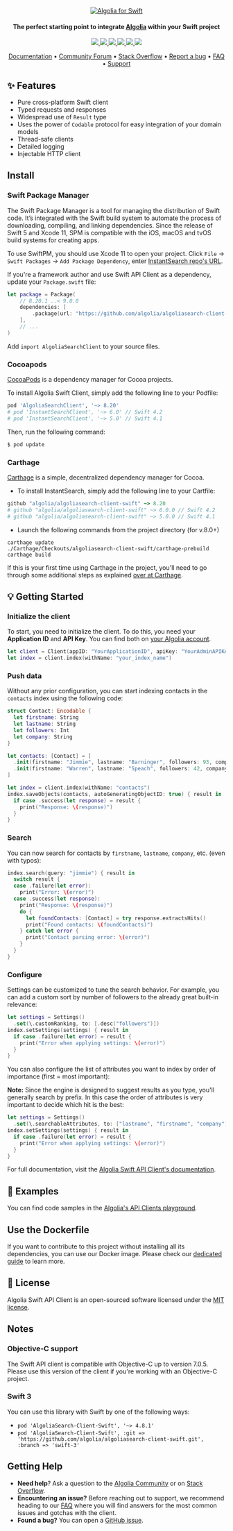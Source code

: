 <p align="center">
  <a href="https://www.algolia.com">
    <img alt="Algolia for Swift" src="banner.png" >
  </a>

  <h4 align="center">The perfect starting point to integrate <a href="https://algolia.com" target="_blank">Algolia</a> within your Swift project</h4>

  <p align="center">
    <a href="https://github.com/algolia/algoliasearch-client-swift/actions/workflows/tests.yml">
      <img src="https://github.com/algolia/algoliasearch-client-swift/actions/workflows/tests.yml/badge.svg"></img>
    </a>
    <a href="https://cocoapods.org/pods/AlgoliaSearchClient">
      <img src="http://img.shields.io/cocoapods/v/AlgoliaSearchClient.svg?style=flat"></img>
    </a>
    <a href="https://cocoapods.org/pods/AlgoliaSearchClient">
      <img src="https://img.shields.io/badge/platform-macOS%20%7C%20iOS%20%7C%20tvOS%20%7C%20watchOS%20%7C%20Linux%20-lightgray.svg?style=flat"></img>
    </a>
    <a href="https://github.com/Carthage/Carthage">
      <img src="https://img.shields.io/badge/Carthage-compatible-brightgreen.svg"></img>
    </a>
    <a href="https://developer.apple.com/documentation/xcode/creating_a_mac_version_of_your_ipad_app/">
      <img src="https://img.shields.io/badge/Catalyst-compatible-brightgreen.svg"></img>
    </a>
    <a href="https://opensource.org/licenses/MIT">
      <img src="https://img.shields.io/badge/License-MIT-yellow.svg"></img>
    </a>
  </p>
</p>


<p align="center">
  <a href="https://www.algolia.com/doc/api-client/getting-started/install/swift/" target="_blank">Documentation</a>  •
  <a href="https://discourse.algolia.com" target="_blank">Community Forum</a>  •
  <a href="http://stackoverflow.com/questions/tagged/algolia" target="_blank">Stack Overflow</a>  •
  <a href="https://github.com/algolia/algoliasearch-client-swift/issues" target="_blank">Report a bug</a>  •
  <a href="https://www.algolia.com/doc/api-client/troubleshooting/faq/swift/" target="_blank">FAQ</a>  •
  <a href="https://www.algolia.com/support" target="_blank">Support</a>
</p>

## ✨ Features

- Pure cross-platform Swift client
- Typed requests and responses
- Widespread use of `Result` type
- Uses the power of `Codable` protocol for easy integration of your domain models
- Thread-safe clients
- Detailed logging
- Injectable HTTP client

## Install

### Swift Package Manager

The Swift Package Manager is a tool for managing the distribution of Swift code. It’s integrated with the Swift build system to automate the process of downloading, compiling, and linking dependencies. 
Since the release of Swift 5 and Xcode 11, SPM is compatible with the iOS, macOS and tvOS build systems for creating apps. 

To use SwiftPM, you should use Xcode 11 to open your project. Click `File` -> `Swift Packages` -> `Add Package Dependency`, enter [InstantSearch repo's URL](https://github.com/algolia/algoliasearch-client-swift).

If you're a framework author and use Swift API Client as a dependency, update your `Package.swift` file:

```swift
let package = Package(
    // 8.20.1 ..< 9.0.0
    dependencies: [
        .package(url: "https://github.com/algolia/algoliasearch-client-swift", from: "8.20.1")
    ],
    // ...
)
```

Add `import AlgoliaSearchClient` to your source files.

### Cocoapods

[CocoaPods](https://cocoapods.org/) is a dependency manager for Cocoa projects.

To install Algolia Swift Client, simply add the following line to your Podfile:

```ruby
pod 'AlgoliaSearchClient', '~> 8.20'
# pod 'InstantSearchClient', '~> 6.0' // Swift 4.2
# pod 'InstantSearchClient', '~> 5.0' // Swift 4.1
```

Then, run the following command:

```bash
$ pod update
```

### Carthage

[Carthage](https://github.com/Carthage/Carthage) is a simple, decentralized dependency manager for Cocoa.

- To install InstantSearch, simply add the following line to your Cartfile:
```ruby
github "algolia/algoliasearch-client-swift" ~> 8.20
# github "algolia/algoliasearch-client-swift" ~> 6.0.0 // Swift 4.2
# github "algolia/algoliasearch-client-swift" ~> 5.0.0 // Swift 4.1
```

- Launch the following commands from the project directory (for v.8.0+)
 ```shell
 carthage update
 ./Carthage/Checkouts/algoliasearch-client-swift/carthage-prebuild
 carthage build
 ```

If this is your first time using Carthage in the project, you'll need to go through some additional steps as explained [over at Carthage](https://github.com/Carthage/Carthage#adding-frameworks-to-an-application).


## 💡 Getting Started

### Initialize the client

To start, you need to initialize the client. To do this, you need your **Application ID** and **API Key**.
You can find both on [your Algolia account](https://www.algolia.com/api-keys).

```swift
let client = Client(appID: "YourApplicationID", apiKey: "YourAdminAPIKey")
let index = client.index(withName: "your_index_name")
```

### Push data

Without any prior configuration, you can start indexing contacts in the `contacts` index using the following code:

```swift
struct Contact: Encodable {
  let firstname: String
  let lastname: String
  let followers: Int
  let company: String
}

let contacts: [Contact] = [
  .init(firstname: "Jimmie", lastname: "Barninger", followers: 93, company: "California Paint"),
  .init(firstname: "Warren", lastname: "Speach", followers: 42, company: "Norwalk Crmc")
]

let index = client.index(withName: "contacts")
index.saveObjects(contacts, autoGeneratingObjectID: true) { result in
  if case .success(let response) = result {
    print("Response: \(response)")
  }
}
```

### Search

You can now search for contacts by `firstname`, `lastname`, `company`, etc. (even with typos):

```swift
index.search(query: "jimmie") { result in
  switch result {
  case .failure(let error):
    print("Error: \(error)")
  case .success(let response):
    print("Response: \(response)")
    do {
      let foundContacts: [Contact] = try response.extractsHits()
      print("Found contacts: \(foundContacts)")
    } catch let error {
      print("Contact parsing error: \(error)")
    }
  }
}
```

### Configure

Settings can be customized to tune the search behavior. For example, you can add a custom sort by number of followers to the already great built-in relevance:

```swift
let settings = Settings()
  .set(\.customRanking, to: [.desc("followers")])
index.setSettings(settings) { result in
  if case .failure(let error) = result {
    print("Error when applying settings: \(error)")
  }
}
```

You can also configure the list of attributes you want to index by order of importance (first = most important):

**Note:** Since the engine is designed to suggest results as you type, you'll generally search by prefix.
In this case the order of attributes is very important to decide which hit is the best:

```swift
let settings = Settings()
  .set(\.searchableAttributes, to: ["lastname", "firstname", "company"])
index.setSettings(settings) { result in
  if case .failure(let error) = result {
    print("Error when applying settings: \(error)")
  }
}
```

For full documentation, visit the [Algolia Swift API Client's documentation](https://www.algolia.com/doc/api-client/getting-started/install/swift/).

## 📝 Examples

You can find code samples in the [Algolia's API Clients playground](https://github.com/algolia/api-clients-playground/tree/master/swift).

## Use the Dockerfile

If you want to contribute to this project without installing all its dependencies, you can use our Docker image. Please check our [dedicated guide](DOCKER_README.MD) to learn more.

## 📄 License

Algolia Swift API Client is an open-sourced software licensed under the [MIT license](LICENSE).

## Notes

### Objective-C support

The Swift API client is compatible with Objective-C up to version 7.0.5. Please use this version of the client if you're working with an Objective-C project.

### Swift 3

You can use this library with Swift by one of the following ways:

- `pod 'AlgoliaSearch-Client-Swift', '~> 4.8.1'`
- `pod 'AlgoliaSearch-Client-Swift', :git => 'https://github.com/algolia/algoliasearch-client-swift.git', :branch => 'swift-3'`

## Getting Help

- **Need help**? Ask a question to the [Algolia Community](https://discourse.algolia.com/) or on [Stack Overflow](http://stackoverflow.com/questions/tagged/algolia).
- **Encountering an issue?** Before reaching out to support, we recommend heading to our [FAQ](https://www.algolia.com/doc/api-client/troubleshooting/faq/swift/) where you will find answers for the most common issues and gotchas with the client.
- **Found a bug?** You can open a [GitHub issue](https://github.com/algolia/algoliasearch-client-swift/issues).
